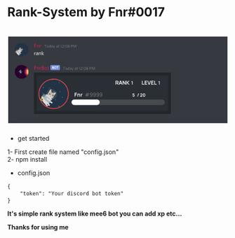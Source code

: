 # Rank-System by Fnr#0017

<h1 align="center"><img src="./images/rank.png" width="500px"></h1>

- get started

1- First create file named "config.json"<br>2- npm install

- config.json
```
{
    "token": "Your discord bot token"
}
```

**It's simple rank system like mee6 bot you can add xp etc...**

**Thanks for using me** 
